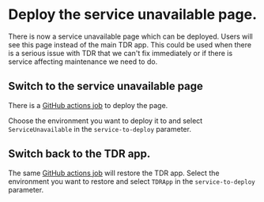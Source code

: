 # Deploy the service unavailable page. 

There is now a service unavailable page which can be deployed. Users will see this page instead of the main TDR app. This could be used when there is a serious issue with TDR that we can't fix immediately or if there is service affecting maintenance we need to do.

## Switch to the service unavailable page

There is a [GitHub actions job] to deploy the page.  

Choose the environment you want to deploy it to and select `ServiceUnavailable` in the `service-to-deploy` parameter.

## Switch back to the TDR app.

The same [GitHub actions job] will restore the TDR app. Select the environment you want to restore and select `TDRApp` in the `service-to-deploy` parameter. 

[GitHub actions job]: https://github.com/nationalarchives/tdr-service-unavailable/actions/workflows/run.yml 
